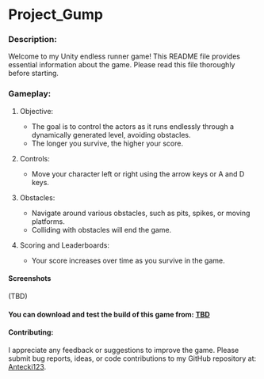 # Project_Gump
 
### Description:
Welcome to my Unity endless runner game! This README file provides essential information about the game. Please read this file thoroughly before starting.

### Gameplay:

1. Objective:
   - The goal is to control the actors as it runs endlessly through a dynamically generated level, avoiding obstacles.
   - The longer you survive, the higher your score.

2. Controls:
   - Move your character left or right using the arrow keys or A and D keys.

3. Obstacles:
   - Navigate around various obstacles, such as pits, spikes, or moving platforms.
   - Colliding with obstacles will end the game.

4. Scoring and Leaderboards:
   - Your score increases over time as you survive in the game.

#### Screenshots
(TBD)

#### You can download and test the build of this game from: [TBD](https://github.com/Antecki123)


#### Contributing:
I appreciate any feedback or suggestions to improve the game. Please submit bug reports, ideas, or code contributions to my GitHub repository at: [Antecki123](https://github.com/Antecki123).
